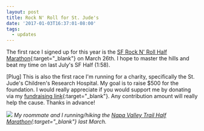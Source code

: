 ```yaml
---
layout: post
title: Rock N' Roll for St. Jude's
date: '2017-01-03T16:37:01-08:00'
tags:
  - updates
---
```


<!--[](){:target=_"blank"}-->
The first race I signed up for this year is the [SF Rock N' Roll Half Marathon](http://www.runrocknroll.com/san-francisco){:target="_blank"} on March 26th. I hope to master the hills and beat my time on last July's SF Half (1:58).

[Plug] This is also the first race I'm running for a charity, specifically the St. Jude's Children's Research Hospital. My goal is to raise $500 for the foundation. I would really appreciate if you would support me by donating via my [fundraising link](http://fundraising.stjude.org/site/TR/Heroes/Heroes?px=4371626&pg=personal&fr_id=59360){:target="_blank"}. Any contribution amount will really help the cause. Thanks in advance!

![](https://lh3.googleusercontent.com/UCCmgPYvcRAyU-bTtmqFOxgyzBErNMEZkLT2rxpEz8V5qeP2EtvuoM0mr1oMO6um_jxlJD8mry2UZ31wkeysOLDUyqw-SOX0NbxQhvtbzGbNGfU9OZth_av8jDRfpd1u6Hl38vO8Qo_cClh7_TqqnQ4sQQNEbPhvjEFXdoN_g7i9Wzv7IRdHahmNKsZqj3ovSxdPjBUe2ZUrWCSdB6el9IxdbFLeN_YySwCGw8AO-2KMX8INhSeUQSkYYfyhmPr5khCql-Id_FeXHNdPzT92k815ApTlvaQAntjs4ufBdc7u4GrdwqCb46VRQEVgvyhXI6mEK228eLM2LwPrVljuAwwNF71Aj2-buU51_5LqnNJOABRhrYSvNz9n37HUYxCdMXl_v5T0r1iT7ApLvH6rQc2-3WgQ883Heh6oru7QLhrTh9MZO5POIlGnMbUf1_yfA7lDu7VmqYDFmGm5iXkC716cR1gpk2NE3ZYosbhNOg55g5oN0c4cBaXOHr9kgkf2OJif9mfu9cpSQyVVtd3gdTbHVZtqrq818xJND0LorNSv7HFgBun5wrIhUW7if5TR6GDOyBh4pG1il6mS8R7BEv4yfNELxT8Q16xiCCSVGtHJ99P-cTIUrQ8BC0PtYwmPdOpgKtvHIEF1vsbrCDz-0lH0ciytsW9fsOcoH---wQ=w874-h1076-no)
*My roommate and I running/hiking the [Napa Valley Trail Half Marathon](https://raceroster.com/events/2016/5238/2016-napa-valley-trail-marathon-half-marathon-10k){:target="_blank"} last March.*